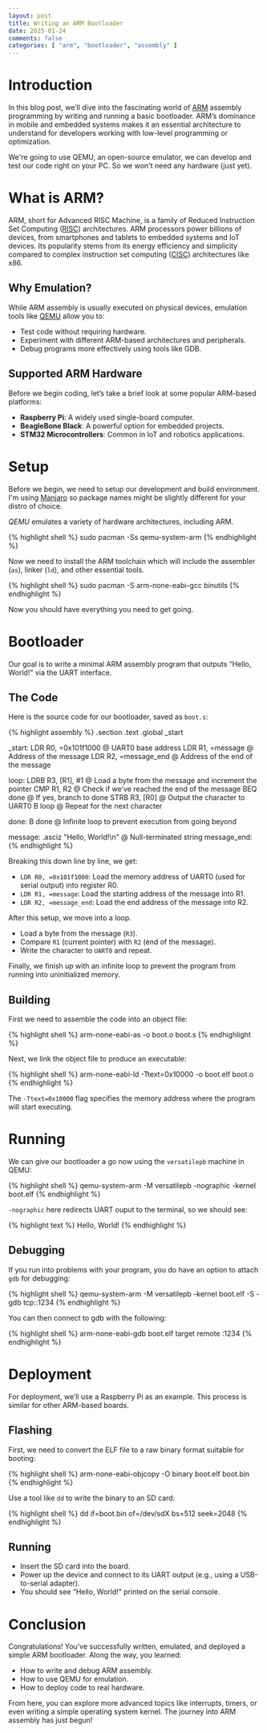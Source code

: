 ```yaml
---
layout: post
title: Writing an ARM Bootloader
date: 2025-01-24
comments: false
categories: [ "arm", "bootloader", "assembly" ]
---
```


# Introduction

In this blog post, we’ll dive into the fascinating world of [ARM](https://en.wikipedia.org/wiki/ARM_architecture_family) 
assembly programming by writing and running a basic bootloader. ARM’s 
dominance in mobile and embedded systems makes it an essential architecture to understand for developers working with 
low-level programming or optimization. 

We're going to use QEMU, an open-source emulator, we can develop and test our code right on your PC. So we won't need any
hardware (just yet).

# What is ARM?

ARM, short for Advanced RISC Machine, is a family of Reduced 
Instruction Set Computing ([RISC](https://en.wikipedia.org/wiki/Reduced_instruction_set_computer)) architectures. 
ARM processors power billions of devices, from smartphones 
and tablets to embedded systems and IoT devices. Its popularity stems from its energy efficiency and simplicity 
compared to complex instruction set computing ([CISC](https://en.wikipedia.org/wiki/Complex_instruction_set_computer)) 
architectures like x86.

## Why Emulation?

While ARM assembly is usually executed on physical devices, emulation tools like [QEMU](https://www.qemu.org/) allow 
you to:

* Test code without requiring hardware.
* Experiment with different ARM-based architectures and peripherals.
* Debug programs more effectively using tools like GDB.

## Supported ARM Hardware

Before we begin coding, let’s take a brief look at some popular ARM-based platforms:

* **Raspberry Pi**: A widely used single-board computer.
* **BeagleBone Black**: A powerful option for embedded projects.
* **STM32 Microcontrollers**: Common in IoT and robotics applications.

# Setup

Before we begin, we need to setup our development and build environment. I'm using [Manjaro](https://manjaro.org/) so package 
names might be slightly different for your distro of choice.

*QEMU* emulates a variety of hardware architectures, including ARM.

{% highlight shell %}
sudo pacman -Ss qemu-system-arm
{% endhighlight %}

Now we need to install the ARM toolchain which will include the assembler (`as`), linker (`ld`), and other essential tools.

{% highlight shell %}
sudo pacman -S arm-none-eabi-gcc binutils
{% endhighlight %}

Now you should have everything you need to get going.

# Bootloader

Our goal is to write a minimal ARM assembly program that outputs “Hello, World!" via the UART interface.

## The Code

Here is the source code for our bootloader, saved as `boot.s`:

{% highlight assembly %}
.section .text
.global _start

_start:
    LDR R0, =0x101f1000     @ UART0 base address
    LDR R1, =message        @ Address of the message
    LDR R2, =message_end    @ Address of the end of the message

loop:
    LDRB R3, [R1], #1       @ Load a byte from the message and increment the pointer
    CMP R1, R2              @ Check if we’ve reached the end of the message
    BEQ done                @ If yes, branch to done
    STRB R3, [R0]           @ Output the character to UART0
    B loop                  @ Repeat for the next character

done:
    B done                  @ Infinite loop to prevent execution from going beyond

message:
    .asciz "Hello, World!\n"  @ Null-terminated string
message_end:
{% endhighlight %}

Breaking this down line by line, we get:

* `LDR R0, =0x101f1000`: Load the memory address of UART0 (used for serial output) into register R0.
* `LDR R1, =message`: Load the starting address of the message into R1.
* `LDR R2, =message_end`: Load the end address of the message into R2.

After this setup, we move into a loop. 

* Load a byte from the message (`R3`).
* Compare `R1` (current pointer) with `R2` (end of the message).
* Write the character to `UART0` and repeat.

Finally, we finish up with an infinite loop to prevent the program from running into uninitialized memory.

## Building

First we need to assemble the code into an object file:

{% highlight shell %}
arm-none-eabi-as -o boot.o boot.s
{% endhighlight %}

Next, we link the object file to produce an executable:

{% highlight shell %}
arm-none-eabi-ld -Ttext=0x10000 -o boot.elf boot.o
{% endhighlight %}

The `-Ttext=0x10000` flag specifies the memory address where the program will start executing. 

# Running

We can give our bootloader a go now using the `versatilepb` machine in QEMU:

{% highlight shell %}
qemu-system-arm -M versatilepb -nographic -kernel boot.elf
{% endhighlight %}

`-nographic` here redirects UART ouput to the terminal, so we should see:

{% highlight text %}
Hello, World!
{% endhighlight %}

## Debugging

If you run into problems with your program, you do have an option to attach `gdb` for debugging:

{% highlight shell %}
qemu-system-arm -M versatilepb -kernel boot.elf -S -gdb tcp::1234
{% endhighlight %}

You can then connect to gdb with the following:

{% highlight shell %}
arm-none-eabi-gdb boot.elf
target remote :1234
{% endhighlight %}

# Deployment

For deployment, we’ll use a Raspberry Pi as an example. This process is similar for other ARM-based boards.

## Flashing

First, we need to convert the ELF file to a raw binary format suitable for booting:

{% highlight shell %}
arm-none-eabi-objcopy -O binary boot.elf boot.bin
{% endhighlight %}

Use a tool like `dd` to write the binary to an SD card:

{% highlight shell %}
dd if=boot.bin of=/dev/sdX bs=512 seek=2048
{% endhighlight %}

## Running 

* Insert the SD card into the board.
* Power up the device and connect to its UART output (e.g., using a USB-to-serial adapter).
* You should see “Hello, World!" printed on the serial console.

# Conclusion

Congratulations! You’ve successfully written, emulated, and deployed a simple ARM bootloader. Along the way, you learned:

* How to write and debug ARM assembly.
* How to use QEMU for emulation.
* How to deploy code to real hardware.

From here, you can explore more advanced topics like interrupts, timers, or even writing a simple operating system kernel. The journey into ARM assembly has just begun!
